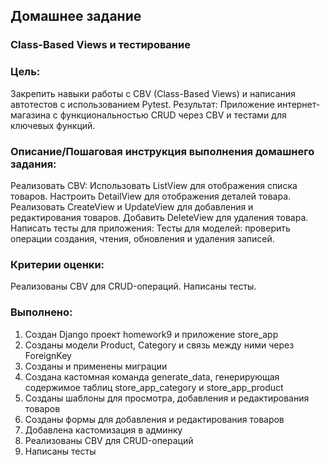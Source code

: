 ## Домашнее задание
### Class-Based Views и тестирование

### Цель:
Закрепить навыки работы с CBV (Class-Based Views) и написания автотестов с использованием Pytest.
Результат:
Приложение интернет-магазина с функциональностью CRUD через CBV и тестами для ключевых функций.


### Описание/Пошаговая инструкция выполнения домашнего задания:
Реализовать CBV:
Использовать ListView для отображения списка товаров.
Настроить DetailView для отображения деталей товара.
Реализовать CreateView и UpdateView для добавления и редактирования товаров.
Добавить DeleteView для удаления товара.
Написать тесты для приложения:
Тесты для моделей: проверить операции создания, чтения, обновления и удаления записей.

### Критерии оценки:
Реализованы CBV для CRUD-операций.
Написаны тесты.

### Выполнено:
1. Создан Django проект homework9 и приложение store_app
2. Созданы модели Product, Category и связь между ними через ForeignKey
3. Созданы и применены миграции
4. Создана кастомная команда generate_data, генерирующая содержимое таблиц store_app_category и store_app_product
5. Созданы шаблоны для просмотра, добавления и редактирования товаров
6. Созданы формы для добавления и редактирования товаров
7. Добавлена кастомизация в админку
8. Реализованы CBV для CRUD-операций
9. Написаны тесты